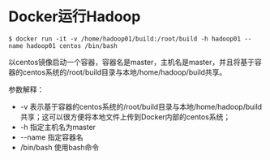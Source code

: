 # Docker运行Hadoop

```text
$ docker run -it -v /home/hadoop01/build:/root/build -h hadoop01 --name hadoop01 centos /bin/bash
```

以centos镜像启动一个容器，容器名是master，主机名是master，并且将基于容器的centos系统的/root/build目录与本地/home/hadoop/build共享。

参数解释：

* -v 表示基于容器的centos系统的/root/build目录与本地/home/hadoop/build共享；这可以很方便将本地文件上传到Docker内部的centos系统； 
* -h 指定主机名为master 
* --name 指定容器名 
* /bin/bash 使用bash命令



